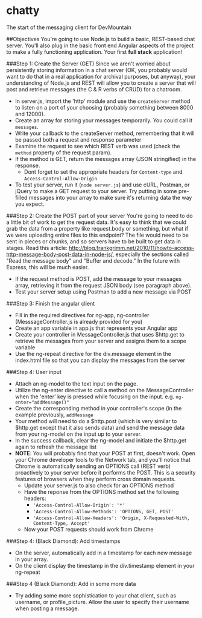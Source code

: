 chatty
======

The start of the messaging client for DevMountain

##Objectives
You're going to use Node.js to build a basic, REST-based chat server. You'll also plug in the basic front end Angular aspects of the project to make a fully functioning application. Your first **full stack** application!

###Step 1: Create the Server (GET)
Since we aren't worried about persistently storing information in a chat server (OK, you probably would want to do that in a real application for archival purposes, but anyway), your understanding of Node.js and REST will allow you to create a server that will post and retrieve messages (the C & R verbs of CRUD) for a chatroom.
* In server.js, import the 'http' module and use the `createServer` method to listen on a port of your choosing (probably something between 8000 and 12000).
* Create an array for storing your messages temporarily. You could call it `messages`.
* Write your callback to the createServer method, remembering that it will be passed both a request and response parameter
* Examine the request to see which REST verb was used (check the `method` property of the request param).
* If the method is GET, return the messages array (JSON stringified) in the response. 
  * Dont forget to set the appropriate headers for `Content-type` and `Access-Control-Allow-Origin`
* To test your server, run it (`node server.js`) and use cURL, Postman, or jQuery to make a GET request to your server. Try putting in some pre-filled messages into your array to make sure it's returning data the way you expect.

###Step 2: Create the POST part of your server
You're going to need to do a little bit of work to get the request data. It's easy to think that we could grab the data from a property like request.body or something, but what if we were uploading entire files to this endpoint? The file would need to be sent in pieces or chunks, and so servers have to be built to get data in stages. Read this article: http://blog.frankgrimm.net/2010/11/howto-access-http-message-body-post-data-in-node-js/, especially the sections called "Read the message body" and "Buffer and decode." In the future with Express, this will be much easier.
* If the request method is POST, add the message to your messages array, retrieving it from the request JSON body (see paragraph above).
* Test your server setup using Postman to add a new message via POST

###Step 3: Finish the angular client
* Fill in the required directives for ng-app, ng-controller (MesssageController.js is already provided for you)
* Create an app variable in app.js that represents your Angular app
* Create your controller in MessageController.js that uses $http.get to retrieve the messages from your server and assigns them to a scope variable
* Use the ng-repeat directive for the div.message element in the index.html file so that you can display the messages from the server

###Step 4: User input
* Attach an ng-model to the text input on the page. 
* Utilize the ng-enter directive to call a method on the MessageController when the 'enter' key is pressed while focusing on the input. e.g. `ng-enter="addMessage()"`
* Create the corresponding method in your controller's scope (in the example previously, `addMessage`
* Your method will need to do a $http.post (which is very similar to $http.get except that it also sends data) and send the message data from your ng-model on the input up to your server.
* In the success callback, clear the ng-model and initiate the $http.get again to refresh the message list
* **NOTE**: You will probably find that your POST at first, doesn't work. Open your Chrome developer tools to the Network tab, and you'll notice that Chrome is automatically sending an OPTIONS call (REST verb) proactively to your server before it performs the POST. This is a security features of browsers when they perform cross domain requests.
  * Update your server.js to also check for an OPTIONS method
  * Have the reponse from the OPTIONS method set the following headers:
    * `'Access-Control-Allow-Origin': '*'`
    * `'Access-Control-Allow-Methods': 'OPTIONS, GET, POST'`
    * `'Access-Control-Allow-Headers': 'Origin, X-Requested-With, Content-Type, Accept'`
  * Now your POST requests should work from Chrome

###Step 4: (Black Diamond): Add timestamps
* On the server, automatically add in a timestamp for each new message in your array.
* On the client display the timestamp in the div.timestamp element in your ng-repeat

###Step 4 (Black Diamond): Add in some more data
* Try adding some more sophistication to your chat client, such as username, or profile_picture. Allow the user to specify their username when posting a message.
 
